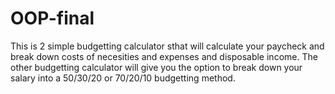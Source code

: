 # OOP-final
This is 2 simple budgetting calculator sthat will calculate your paycheck and break down costs of necesities and expenses and disposable income.
The other budgetting calculator will give you the option to break down your salary into a 50/30/20 or 70/20/10 budgetting method.
